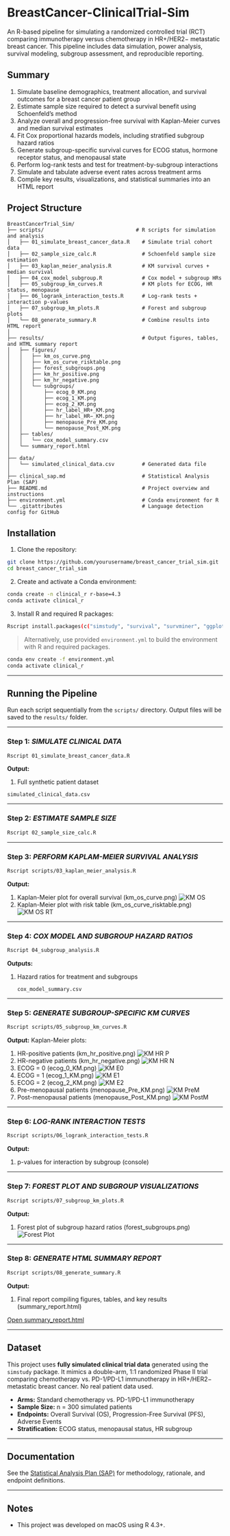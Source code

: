 # BreastCancer-ClinicalTrial-Sim  
An R-based pipeline for simulating a randomized controlled trial (RCT) comparing immunotherapy versus chemotherapy in HR+/HER2− metastatic breast cancer. This pipeline includes data simulation, power analysis, survival modeling, subgroup assessment, and reproducible reporting.

## Summary  
1. Simulate baseline demographics, treatment allocation, and survival outcomes for a breast cancer patient group 
2. Estimate sample size required to detect a survival benefit using Schoenfeld’s method  
3. Analyze overall and progression-free survival with Kaplan-Meier curves and median survival estimates  
4. Fit Cox proportional hazards models, including stratified subgroup hazard ratios  
5. Generate subgroup-specific survival curves for ECOG status, hormone receptor status, and menopausal state  
6. Perform log-rank tests and test for treatment-by-subgroup interactions  
7. Simulate and tabulate adverse event rates across treatment arms  
8. Compile key results, visualizations, and statistical summaries into an HTML report

## Project Structure  
```
BreastCancerTrial_Sim/
├── scripts/                              # R scripts for simulation and analysis
│   ├── 01_simulate_breast_cancer_data.R    # Simulate trial cohort data
│   ├── 02_sample_size_calc.R               # Schoenfeld sample size estimation
│   ├── 03_kaplan_meier_analysis.R          # KM survival curves + median survival
│   ├── 04_cox_model_subgroup.R             # Cox model + subgroup HRs
│   ├── 05_subgroup_km_curves.R             # KM plots for ECOG, HR status, menopause
│   ├── 06_logrank_interaction_tests.R      # Log-rank tests + interaction p-values
│   ├── 07_subgroup_km_plots.R              # Forest and subgroup plots
│   └── 08_generate_summary.R               # Combine results into HTML report
│
├── results/                                # Output figures, tables, and HTML summary report
│   ├── figures/
│   │   ├── km_os_curve.png
│   │   ├── km_os_curve_risktable.png
│   │   ├── forest_subgroups.png
│   │   ├── km_hr_positive.png
│   │   ├── km_hr_negative.png
│   │   └── subgroups/
│   │       ├── ecog_0_KM.png
│   │       ├── ecog_1_KM.png
│   │       ├── ecog_2_KM.png
│   │       ├── hr_label_HR+_KM.png
│   │       ├── hr_label_HR−_KM.png
│   │       ├── menopause_Pre_KM.png
│   │       └── menopause_Post_KM.png
│   ├── tables/
│   │   └── cox_model_summary.csv
│   └── summary_report.html
│
├── data/
│   └── simulated_clinical_data.csv         # Generated data file
│
├── clinical_sap.md                         # Statistical Analysis Plan (SAP)
├── README.md                               # Project overview and instructions
├── environment.yml                         # Conda environment for R
└── .gitattributes                          # Language detection config for GitHub
```

## Installation  

1. Clone the repository:
```bash
git clone https://github.com/yourusername/breast_cancer_trial_sim.git
cd breast_cancer_trial_sim
```

2. Create and activate a Conda environment:
```bash
conda create -n clinical_r r-base=4.3
conda activate clinical_r
```

3. Install R and required R packages:
```bash
Rscript install.packages(c("simstudy", "survival", "survminer", "ggplot2", "gtsummary", "data.table"))
```

> Alternatively, use provided `environment.yml` to build the environment with R and required packages.
```bash
conda env create -f environment.yml
conda activate clinical_r
```
---

## Running the Pipeline

Run each script sequentially from the `scripts/` directory. 
Output files will be saved to the `results/` folder.

---

### Step 1:  *SIMULATE CLINICAL DATA*  
```bash
Rscript 01_simulate_breast_cancer_data.R
```
**Output:**   
1. Full synthetic patient dataset
  
  ```simulated_clinical_data.csv```

---

### Step 2:  *ESTIMATE SAMPLE SIZE*  
```bash
Rscript 02_sample_size_calc.R
```

---

### Step 3:  *PERFORM KAPLAM-MEIER SURVIVAL ANALYSIS*  
```bash
Rscript scripts/03_kaplan_meier_analysis.R
```
**Output:**  
1. Kaplan-Meier plot for overall survival (km_os_curve.png)
   ![KM OS](results/figures/km_os_curve.png)  
2. Kaplan-Meier plot with risk table (km_os_curve_risktable.png)
   ![KM OS RT](results/figures/km_os_curve_risktable.png)  

---

### Step 4:  *COX MODEL AND SUBGROUP HAZARD RATIOS*  
```bash
Rscript 04_subgroup_analysis.R
```
**Outputs:**  
1. Hazard ratios for treatment and subgroups

   ```cox_model_summary.csv```

---

### Step 5: *GENERATE SUBGROUP-SPECIFIC KM CURVES*
```bash
Rscript scripts/05_subgroup_km_curves.R
```
**Output:**
Kaplan-Meier plots:
1. HR-positive patients  (km_hr_positive.png)
   ![KM HR P](results/figures/km_hr_positive.png)
2. HR-negative patients  (km_hr_negative.png)
   ![KM HR N](results/figures/km_hr_negative.png)
3. ECOG = 0  (ecog_0_KM.png)
   ![KM E0](results/figures/subgroups/ecog_0_KM.png)
4. ECOG = 1  (ecog_1_KM.png)
   ![KM E1](results/figures/subgroups/ecog_1_KM.png)
5. ECOG = 2  (ecog_2_KM.png)
   ![KM E2](results/figures/subgroups/ecog_2_KM.png)
6. Pre-menopausal patients  (menopause_Pre_KM.png)
   ![KM PreM](results/figures/subgroups/menopause_Pre_KM.png)
7. Post-menopausal patients  (menopause_Post_KM.png)
   ![KM PostM](results/figures/subgroups/menopause_Post_KM.png)

---

### Step 6: *LOG-RANK INTERACTION TESTS*
```bash
Rscript scripts/06_logrank_interaction_tests.R
```

**Output:**  
1. p-values for interaction by subgroup (console) 

---

### Step 7: *FOREST PLOT AND SUBGROUP VISUALIZATIONS*
```bash
Rscript scripts/07_subgroup_km_plots.R
```

**Output:**  
1. Forest plot of subgroup hazard ratios  (forest_subgroups.png)
   ![Forest Plot](results/figures/forest_subgroups.png)

---

### Step 8: *GENERATE HTML SUMMARY REPORT*
```bash
Rscript scripts/08_generate_summary.R
```

**Output:**  
1. Final report compiling figures, tables, and key results (summary_report.html)
   
  [Open summary_report.html](results/summary_report.html)

---

## Dataset  

This project uses **fully simulated clinical trial data** generated using the `simstudy` package. It mimics a double-arm, 1:1 randomized Phase II trial comparing chemotherapy vs. PD-1/PD-L1 immunotherapy in HR+/HER2− metastatic breast cancer. No real patient data used.

- **Arms:** Standard chemotherapy vs. PD-1/PD-L1 immunotherapy  
- **Sample Size:** n = 300 simulated patients  
- **Endpoints:** Overall Survival (OS), Progression-Free Survival (PFS), Adverse Events  
- **Stratification:** ECOG status, menopausal status, HR subgroup  

---

## Documentation  

See the [Statistical Analysis Plan (SAP)](clinical_sap.md) for methodology, rationale, and endpoint definitions.

---

## Notes  
- This project was developed on macOS using R 4.3+.
